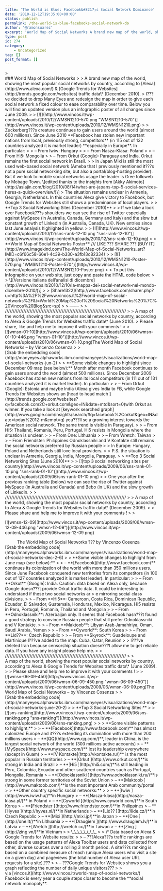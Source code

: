 ```yaml
---
title: 'The World is Blue: Facebook&#8217;s Social Network Dominance'
date: '2010-12-12T19:35:00+00:00'
status: publish
permalink: /the-world-is-blue-facebooks-social-network-do
author: '@ramonsuarez'
excerpt: 'World Map of Social Networks A brand new map of the world, showing the most popular social networks by country, according to Alexa &amp; Google Trends for Websites traffic data\* (December 2010). I???ve decided to drop Many Eyes and redesign the map in o...'
type: post
id: 274
category:
    - Uncategorized
tag: []
post_format: []
---
```

<div class="posterous_bookmarklet_entry">> <div>### World Map of Social Networks
> 
> A brand new map of the world, showing the most popular social networks by country, according to [Alexa](http://www.alexa.com/) &amp; [Google Trends for Websites](http://trends.google.com/websites) traffic data\* (December 2010).  
> I???ve decided to drop Many Eyes and redesign the map in order to give each social network a fixed colour to ease comparability over time. Below you will find an updated version plus an infographic poster of all changes since June 2009.
> 
> [![](http://www.vincos.it/wp-content/uploads/2010/12/WMSN1210-570.png "WMSN1210-570")](http://www.vincos.it/wp-content/uploads/2010/12/WMSN1210.png)
> 
> Zuckerberg???s creature continues to gain users around the world (almost 600 millions). Since June 2010 **Facebook has stolen new important nations from local, previously strong, competitors** (in 115 out of 132 countries analyzed it is market leader) **especially in Europe**. In particular:
> 
> – From Iwiw: Hungary
> 
> – From Nasza-Klasa: Poland
> 
> – From Hi5: Mongolia
> 
> – From Orkut (Google): Paraguay and India. Orkut remains the first social network in Brasil.
> 
> In Japan Mixi is still the most used web-based social network (Ameba that I previously mentioned it???s not a pure social networking site, but also a portal/blog-hosting provider). But if we look to mobile social networks usage the leader is Gree followeb by Mobage Town. \[edited thanks to the insights from [Akky Akimoto](http://asiajin.com/blog/2010/08/14/what-are-japans-top-5-social-services-heres-a-quick-overview/)\]  
> The situation remains unclear in Armenia, Georgia, Netherlands. In this countries Alexa give victory to Facebook, but Google Trends for Websites still shows a predominance of local players.
> 
> **Top 3 Social Networking Sites (December 2010)**
> 
> If we take a look over Facebook???s shoulders we can see the rise of Twitter especially against MySpace (in Australia, Canada, Germany and Italy) and the slow but constant growth of LinkedIn (in Australia, Canada, UK). New entries since last June analysis highlighted in yellow.
> 
> [![](http://www.vincos.it/wp-content/uploads/2010/12/sns-rank-12-10.png "sns-rank-12-10")](http://www.vincos.it/wp-content/uploads/2010/12/sns-rank-12-10.png)
> 
> **World Map of Social Networks Poster** /// LIKE ??? SHARE ??? [BUY IT](http://www.imagekind.com/The-World-Map-of-Social-Networks_art?IMID=c6f66c58-66e1-4c39-b330-a3fb13c82334)
> 
> [![](http://www.vincos.it/wp-content/uploads/2010/12/WMSN1210-Poster-570.png "WMSN1210-Poster-570")](http://www.vincos.it/wp-content/uploads/2010/12/WMSN1210-Poster.png)
> 
> To put this infographic on your web site, just copy and paste the HTML code below:
> 
> \[[Versione italiana dell’analisi di dicembre](http://www.vincos.it/2010/12/10/la-mappa-dei-social-network-nel-mondo-dicembre-2010/)\]
> 
> [<span><span style="cursor:pointer;"><span>Share</span></span><span></span><span><span>1322</span></span></span>](http://www.facebook.com/sharer.php?u=http%3A%2F%2Fwww.vincos.it%2Fworld-map-of-social-networks%2F&t=World%20Map%20of%20Social%20Networks%20%7C%20Vincos%20Blog&src=sp)
> 
> <span style="line-height:1;vertical-align:middle;display:inline-block;text-align:center;"><span style="padding:0;margin:0;text-indent:0;font-size:1px;display:inline-block;"><span>[<span>in</span><span>Share</span>](http://www.vincos.it/world-map-of-social-networks#)</span></span><span style="padding:0;margin:0;text-indent:0;font-size:1px;display:inline-block;"><span><span><span><span>16</span></span></span></span></span></span>
> 
> ///////////////////////////////////////////////////////////////////////////////
> 
> A map of the world, showing the most popular social networks by country, according to Alexa &amp; Google Trends for Websites traffic data\* (June 2010).  
> Please share, like and help me to improve it with your comments !
> 
> <div>[![wmsn-01-10](http://www.vincos.it/wp-content/uploads/2010/06/wmsn-01-10-446.png "wmsn-01-10")](http://www.vincos.it/wp-content/uploads/2010/06/wmsn-01-10.png)The World Map of Social Networks – by Vincenzo Cosenza
> 
> </div> [Grab the embedding code](http://manyeyes.alphaworks.ibm.com/manyeyes/visualizations/world-map-of-social-networks-jun-2)
> 
>  **Some visible changes to highlight since December 09 map (see below):** Month after month Facebook continues to gain users around the world (almost 500 millions). Since December 2009 Facebook has stolen new nations from its local competitors (in 111 out of 131 countries analyzed it is market leader). In particular:
> 
>  – From Orkut (Google): Estonia and maybe India (Alexa gives India to FB, while Google Trends for Websites shows an [head to head match ](http://trends.google.com/websites?q=facebook.com2C+orkut.com&geo=IN&date=mtd&sort=0)with Orkut as winner. If you take a look at [keywork searched graph](http://www.google.com/insights/search/#q=facebook%2Corkut&geo=IN&date=today%2012-m&cmpt=q) you???ll se a growing interest towards the American social network. The same trend is visible in Paraguay).
> 
> – From Hi5: Thailand, Romania, Peru, Portugal. Hi5 resists in Mongolia where the situation is unclear.
> 
> – From One: Lithuania
> 
> – From Wretch: Taiwan
> 
> – From Friendster: Philippines Odnoklassniki and V Kontakte still remains the social networks preferred by Russian people
> 
> In Europe: Hungary, Poland and Netherlands still love local providers.
> 
> P.S. the situation is unclear in Armenia, Georgia, India, Mongolia, Paraguay.
> 
> **Top 3 Social Networking Sites (June 2010)**
> 
>  [![top 3 social networking sites per country](http://www.vincos.it/wp-content/uploads/2009/06/sns-rank-01-10.png "sns-rank-01-10")](http://www.vincos.it/wp-content/uploads/2009/06/sns-rank-01-10.png)
> 
> One year after the previous ranking table (below) we can see the rise of Twitter against MySpace (in Australia and Canada) and Bebo (in UK) and the slow growth of Linkedin.
> 
> ///////////////////////////////////////////////////////////////////////////////
> 
> A map of the world, showing the most popular social networks by country, according to Alexa &amp; Google Trends for Websites traffic data\* (December 2009).
> 
> Please share and help me to improve it with your comments !
> 
> <dl><dt>[![wmsn-12-09](http://www.vincos.it/wp-content/uploads/2009/06/wmsn-12-09-446.png "wmsn-12-09")](http://www.vincos.it/wp-content/uploads/2009/06/wmsn-12-09.png)</dt></dl><dd>The World Map of Social Networks ??? by Vincenzo Cosenza</dd>[Grab the embedding code](http://manyeyes.alphaworks.ibm.com/manyeyes/visualizations/world-map-of-social-networks-dec-2-6)
> 
> **Some visible changes to highlight from June map (see below):**
> 
>  – **[Facebook](http://www.facebook.com)** continues its colonization of the world with more than 350 millions users. Since June Facebook conquered new territories from its competitors (in 100 out of 127 countries analyzed it is market leader). In particular:
> 
> – From **Orkut** (Google): India. Caution: data based on Alexa only, because Google doesn???t provide Orkut traffic data. It could be interesting to understand if these two social networks ar  
> e mirroring social class divisions.
> 
> – From **Hi5**: Cameroon, Costa Rica, Dominican Republic, Ecuador, El Salvador, Guatemala, Honduras, Mexico, Nicaragua. Hi5 resists in Peru, Portugal, Romania, Thailand and Mongolia
> 
> – From **Odnoklassniki**: Azerbaijan only. It seems that Facebook hasn???t found a good strategy to convince Russian people that still prefer Odnoklassniki and V Kontakte.
> 
> – From **Maktoob**: Libyan Arab Jamahiriya, Oman, Saudi Arabia, Yemen
> 
> – From **Cyworld**: South Korea
> 
> – From **Lid??**: Czech Republic
> 
> – From **Skyrock**: Guadeloupe and Martinique I???ve added to the map: Cuba, Qatar, Reunion
> 
> I???ve deleted Iran because censorship situation doesn???t allow me to get reliable data. If you have any insight please help me.
> 
> ///////////////////////////////////////////////////////////////////////////////
> 
> <div>A map of the world, showing the most popular social networks by country, according to Alexa &amp; Google Trends for Websites traffic data\* (June 2009).
> 
> Please share and help me to improve it with your comments !
> 
> </div><div>[![wmsn-06-09-450](http://www.vincos.it/wp-content/uploads/2009/06/wmsn-06-09-450.png "wmsn-06-09-450")](http://www.vincos.it/wp-content/uploads/2009/06/wmsn-06-09.png)The World Map of Social Networks – by Vincenzo Cosenza
> 
> </div> [Grab the embedding code](http://manyeyes.alphaworks.ibm.com/manyeyes/visualizations/world-map-of-social-networks-june-20-2)
> 
> **Top 3 Social Networking Sites:**
> 
> [![sns-ranking](http://www.vincos.it/wp-content/uploads/2009/06/sns-ranking.png "sns-ranking")](http://www.vincos.it/wp-content/uploads/2009/06/sns-ranking.png)
> 
>    
> **Some visible patterns to highlight:**
> 
> – **[Facebook](http://www.facebook.com)** has almost colonized Europe and it???s extending its domination with more than 200 millions users  
> – **[QQ](http://www.qq.com/)**, leader in China, is the largest social network of the world (300 millions active accounts)  
> – **[MySpace](http://www.myspace.com/)** lost its leadership everywhere (except in Guam)  
> – **[V Kontakte](http://vkontakte.ru/)** is the most popular in Russian territories  
> – **[Orkut ](http://www.orkut.com/)**is strong in India and Brazil  
> – **[Hi5 ](http://hi5.com/)**is still leading in Peru, Colombia, Ecuador and other scattered countries such as Portugal, Mongolia, Romania  
> – **[Odnoklassniki ](http://www.odnoklassniki.ru/)**is strong in some former territories of the Soviet Union  
> – **[Maktoob ](http://www.maktoob.com/)**is the most important Arab community/portal
> 
> **Other country specific social networks:**
> 
> – **[Iwiw ](http://www.iwiw.hu/)**in Hungary  
> – **[Nasza-klasa](http://nasza-klasa.pl/)** in Poland  
> – **[Cyworld ](http://www.cyworld.com/)**in South Korea  
> – **[Friendster ](http://www.friendster.com/)**in Philippines  
> – **[Hyves ](http://hyves.nl/)**in Netherlands  
> – **[Lid?? ](http://lide.cz/)**in Czech Republic  
> – **[Mixi ](http://mixi.jp/)**in Japan  
> – **[One ](http://one.lt/)**in Lithuania  
> – **[Draugiem ](http://www.draugiem.lv/)**in Latvia  
> – **[Wretch ](http://wretch.cc/)**in Taiwan  
> – **[Zing ](http://zing.vn/)**in Vietnam
> 
> \_\_\_\_\_\_\_\_
> 
> \* Data based on Alexa &amp; Google Trends for Website results:
> 
> – ???Alexa???s traffic rankings are based on the usage patterns of Alexa Toolbar users and data collected from other, diverse sources over a rolling 3 month period. A site???s ranking is based on a combined measure of reach (unique Alexa users who visit a site on a given day) and pageviews (the total number of Alexa user URL requests for a site).???
> 
> – ???Google Trends for Websites shows you a graph reflecting the number of daily unique visitors???
> 
> </div>

<div class="posterous_quote_citation">via [vincos.it](http://www.vincos.it/world-map-of-social-networks/)</div>Facebook is every year a couple steps closer to become the **social network monopoly**.

</div>